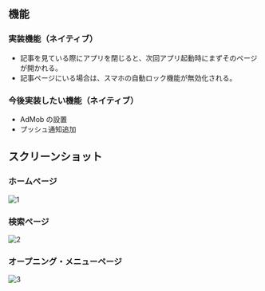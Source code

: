 ## 機能

### 実装機能（ネイティブ）

- 記事を見ている際にアプリを閉じると、次回アプリ起動時にまずそのページが開かれる。
- 記事ページにいる場合は、スマホの自動ロック機能が無効化される。

### 今後実装したい機能（ネイティブ）

- AdMob の設置
- プッシュ通知追加

## スクリーンショット

### ホームページ

![1](https://github.com/user-attachments/assets/ccdfebaf-eddb-41fb-88ed-9894e65f1c27)

### 検索ページ

![2](https://github.com/user-attachments/assets/50214b24-17a5-426e-b888-1790971cf13d)

### オープニング・メニューページ

![3](https://github.com/user-attachments/assets/a1344fef-c9c5-4c09-9bc9-eb2b4d08a42f)
